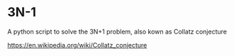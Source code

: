 # 3N-1
A python script to solve the 3N+1 problem, also kown as Collatz conjecture

https://en.wikipedia.org/wiki/Collatz_conjecture
